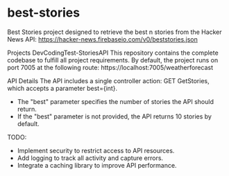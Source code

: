 # best-stories
Best Stories
 project designed to retrieve the best n stories from the Hacker News API: https://hacker-news.firebaseio.com/v0/beststories.json 

Projects
DevCodingTest-StoriesAPI
This repository contains the complete codebase to fulfill all project requirements.
By default, the project runs on port 7005 at the following route:
https://localhost:7005/weatherforecast

API Details
The API includes a single controller action:
GET GetStories, which accepts a parameter best={int}.

- The "best" parameter specifies the number of stories the API should return.
- If the "best" parameter is not provided, the API returns 10 stories by default.

TODO:
- Implement security to restrict access to API resources.
- Add logging to track all activity and capture errors.
- Integrate a caching library to improve API performance.